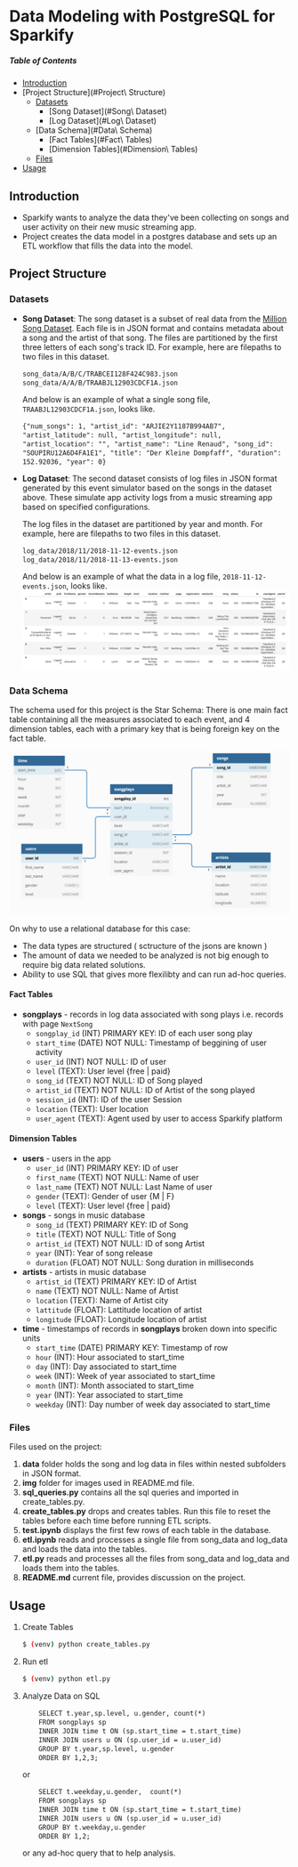 # Data Modeling with PostgreSQL for Sparkify
##### Table of Contents  
- [Introduction](#introduction)
- [Project Structure](#Project\ Structure)
    - [Datasets](#Datasets)
        - [Song Dataset](#Song\ Dataset)
        - [Log Dataset](#Log\ Dataset)
    - [Data Schema](#Data\ Schema)
        - [Fact Tables](#Fact\ Tables)
        - [Dimension Tables](#Dimension\ Tables)
    - [Files](#Files)
- [Usage](#usage)

## Introduction

* Sparkify wants to analyze the data they've been collecting on songs and user activity on their new music streaming app.
* Project creates the data model in a postgres database and sets up an ETL workflow that fills the data into the model.

## Project Structure
### Datasets
* **Song Dataset**:
    The song dataset is a subset of real data from the [Million Song Dataset](https://labrosa.ee.columbia.edu/millionsong). Each file is in JSON format and contains metadata about a song and the artist of that song. The files are partitioned by the first three letters of each song's track ID. For example, here are filepaths to two files in this dataset.

    ```
    song_data/A/B/C/TRABCEI128F424C983.json
    song_data/A/A/B/TRAABJL12903CDCF1A.json
    ```
    And below is an example of what a single song file, `TRAABJL12903CDCF1A.json`, looks like.
    ```
    {"num_songs": 1, "artist_id": "ARJIE2Y1187B994AB7", "artist_latitude": null, "artist_longitude": null, "artist_location": "", "artist_name": "Line Renaud", "song_id": "SOUPIRU12A6D4FA1E1", "title": "Der Kleine Dompfaff", "duration": 152.92036, "year": 0}
    ```
* **Log Dataset**:
    The second dataset consists of log files in JSON format generated by this event simulator based on the songs in the dataset above. These simulate app activity logs from a music streaming app based on specified configurations.

    The log files in the dataset are partitioned by year and month. For example, here are filepaths to two files in this dataset.

    ```
    log_data/2018/11/2018-11-12-events.json
    log_data/2018/11/2018-11-13-events.json
    ```
    And below is an example of what the data in a log file, `2018-11-12-events.json`, looks like.
    <img src="./img/log_data.png"/>

### Data Schema
The schema used for this project is the Star Schema: There is one main fact table containing all the measures associated to each event, and 4 dimension tables, each with a primary key that is being foreign key on the fact table.

<img src="./img/ER_diagram.png"/>

On why to use a relational database for this case:
- The data types are structured ( sctructure of the jsons are known )
- The amount of data we needed to be analyzed is not big enough to require big data related solutions.
- Ability to use SQL that gives more flexilibty and can run ad-hoc queries.


#### Fact Tables
* **songplays** - records in log data associated with song plays i.e. records with page `NextSong`
    * `songplay_id` (INT) PRIMARY KEY: ID of each user song play 
    * `start_time` (DATE) NOT NULL: Timestamp of beggining of user activity
    * `user_id` (INT) NOT NULL: ID of user
    * `level` (TEXT): User level {free | paid}
    * `song_id` (TEXT) NOT NULL: ID of Song played
    * `artist_id` (TEXT) NOT NULL: ID of Artist of the song played
    * `session_id` (INT): ID of the user Session 
    * `location` (TEXT): User location 
    * `user_agent` (TEXT): Agent used by user to access Sparkify platform
#### Dimension Tables
* **users** - users in the app
    * `user_id` (INT) PRIMARY KEY: ID of user
    * `first_name` (TEXT) NOT NULL: Name of user
    * `last_name` (TEXT) NOT NULL: Last Name of user
    * `gender` (TEXT): Gender of user {M | F}
    * `level` (TEXT): User level {free | paid}
* **songs** - songs in music database
    * `song_id` (TEXT) PRIMARY KEY: ID of Song
    * `title` (TEXT) NOT NULL: Title of Song
    * `artist_id` (TEXT) NOT NULL: ID of song Artist
    * `year` (INT): Year of song release
    * `duration` (FLOAT) NOT NULL: Song duration in milliseconds
* **artists** - artists in music database
    * `artist_id` (TEXT) PRIMARY KEY: ID of Artist
    * `name` (TEXT) NOT NULL: Name of Artist
    * `location` (TEXT): Name of Artist city
    * `lattitude` (FLOAT): Lattitude location of artist
    * `longitude` (FLOAT): Longitude location of artist
* **time** - timestamps of records in <b>songplays</b> broken down into specific units
    * `start_time` (DATE) PRIMARY KEY: Timestamp of row
    * `hour` (INT): Hour associated to start_time
    * `day` (INT): Day associated to start_time
    * `week` (INT): Week of year associated to start_time
    * `month` (INT): Month associated to start_time 
    * `year` (INT): Year associated to start_time
    * `weekday` (INT): Day number of week day associated to start_time

### Files

Files used on the project:
1. **data** folder holds the song and log data in files within nested subfolders in JSON format.
2. **img** folder for images used in README.md file.
3. **sql_queries.py** contains all the sql queries and imported in create_tables.py.
4. **create_tables.py** drops and creates tables. Run this file to reset the tables before each time before running ETL scripts.
5. **test.ipynb** displays the first few rows of each table in the database.
6. **etl.ipynb** reads and processes a single file from song_data and log_data and loads the data into the tables. 
7. **etl.py** reads and processes all the files from song_data and log_data and loads them into the tables. 
8. **README.md** current file, provides discussion on the project.


## Usage
1. Create Tables
    ```bash
    $ (venv) python create_tables.py
    ```
2. Run etl
    ```bash
    $ (venv) python etl.py
    ```
3. Analyze Data on SQL
    ```
        SELECT t.year,sp.level, u.gender, count(*) 
        FROM songplays sp 
        INNER JOIN time t ON (sp.start_time = t.start_time) 
        INNER JOIN users u ON (sp.user_id = u.user_id) 
        GROUP BY t.year,sp.level, u.gender 
        ORDER BY 1,2,3;
    ```
    or
    ```
        SELECT t.weekday,u.gender,  count(*) 
        FROM songplays sp 
        INNER JOIN time t ON (sp.start_time = t.start_time) 
        INNER JOIN users u ON (sp.user_id = u.user_id) 
        GROUP BY t.weekday,u.gender 
        ORDER BY 1,2;
    ```
    or any ad-hoc query that to help analysis.


